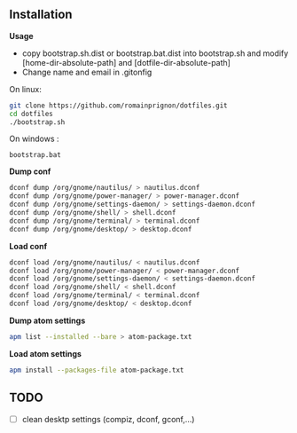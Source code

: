 ## Installation

**Usage**
 - copy bootstrap.sh.dist or bootstrap.bat.dist into bootstrap.sh and modify [home-dir-absolute-path] and [dotfile-dir-absolute-path]
 - Change name and email in .gitonfig

On linux:
```bash
git clone https://github.com/romainprignon/dotfiles.git
cd dotfiles
./bootstrap.sh
```
On windows :
```
bootstrap.bat
```

**Dump conf**
```bash
dconf dump /org/gnome/nautilus/ > nautilus.dconf
dconf dump /org/gnome/power-manager/ > power-manager.dconf
dconf dump /org/gnome/settings-daemon/ > settings-daemon.dconf
dconf dump /org/gnome/shell/ > shell.dconf
dconf dump /org/gnome/terminal/ > terminal.dconf
dconf dump /org/gnome/desktop/ > desktop.dconf
```

**Load conf**
```bash
dconf load /org/gnome/nautilus/ < nautilus.dconf
dconf load /org/gnome/power-manager/ < power-manager.dconf
dconf load /org/gnome/settings-daemon/ < settings-daemon.dconf
dconf load /org/gnome/shell/ < shell.dconf
dconf load /org/gnome/terminal/ < terminal.dconf
dconf load /org/gnome/desktop/ < desktop.dconf
```

**Dump atom settings**
```bash
apm list --installed --bare > atom-package.txt
```

**Load atom settings**
```bash
apm install --packages-file atom-package.txt
```

## TODO
- [ ] clean desktp settings (compiz, dconf, gconf,...)
